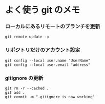 # よく使う git のメモ

### ローカルにあるリモートのブランチを更新  
```
git remote update -p
```

### リポジトリだけのアカウント設定  
```
git config --local user.name "UserName"
git config --local user.email "address"
```

### gitignore の更新  
```
git rm -r --cached .
git add .
git commit -m ".gitignore is now working"
```
